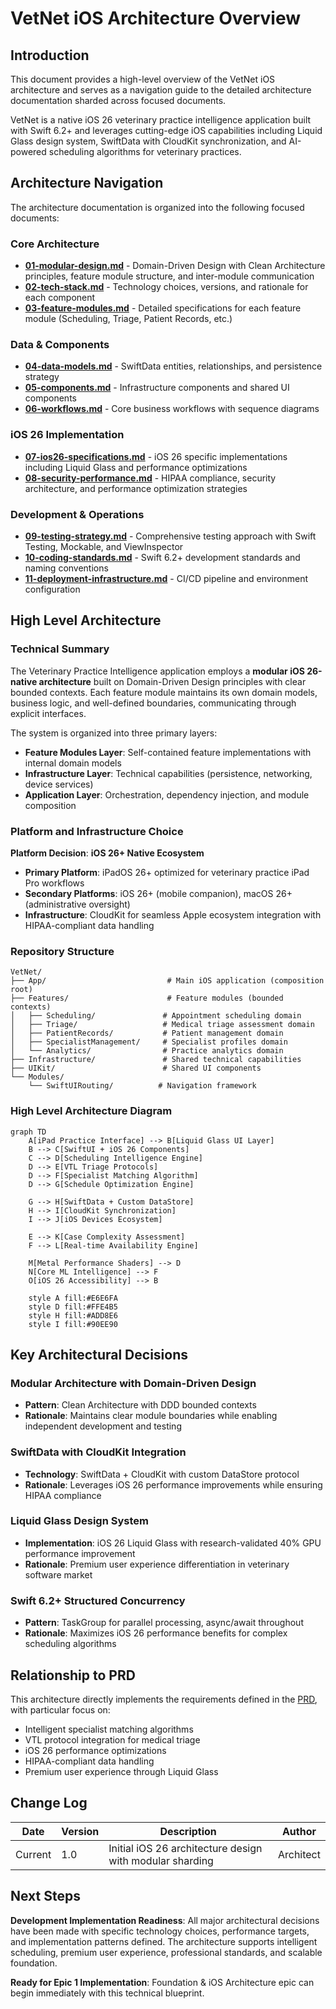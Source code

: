 # VetNet iOS Architecture Overview

## Introduction

This document provides a high-level overview of the VetNet iOS architecture and serves as a navigation guide to the detailed architecture documentation sharded across focused documents.

VetNet is a native iOS 26 veterinary practice intelligence application built with Swift 6.2+ and leverages cutting-edge iOS capabilities including Liquid Glass design system, SwiftData with CloudKit synchronization, and AI-powered scheduling algorithms for veterinary practices.

## Architecture Navigation

The architecture documentation is organized into the following focused documents:

### Core Architecture
- **[01-modular-design.md](01-modular-design.md)** - Domain-Driven Design with Clean Architecture principles, feature module structure, and inter-module communication
- **[02-tech-stack.md](02-tech-stack.md)** - Technology choices, versions, and rationale for each component
- **[03-feature-modules.md](03-feature-modules.md)** - Detailed specifications for each feature module (Scheduling, Triage, Patient Records, etc.)

### Data & Components  
- **[04-data-models.md](04-data-models.md)** - SwiftData entities, relationships, and persistence strategy
- **[05-components.md](05-components.md)** - Infrastructure components and shared UI components
- **[06-workflows.md](06-workflows.md)** - Core business workflows with sequence diagrams

### iOS 26 Implementation
- **[07-ios26-specifications.md](07-ios26-specifications.md)** - iOS 26 specific implementations including Liquid Glass and performance optimizations
- **[08-security-performance.md](08-security-performance.md)** - HIPAA compliance, security architecture, and performance optimization strategies

### Development & Operations
- **[09-testing-strategy.md](09-testing-strategy.md)** - Comprehensive testing approach with Swift Testing, Mockable, and ViewInspector
- **[10-coding-standards.md](10-coding-standards.md)** - Swift 6.2+ development standards and naming conventions
- **[11-deployment-infrastructure.md](11-deployment-infrastructure.md)** - CI/CD pipeline and environment configuration

## High Level Architecture

### Technical Summary

The Veterinary Practice Intelligence application employs a **modular iOS 26-native architecture** built on Domain-Driven Design principles with clear bounded contexts. Each feature module maintains its own domain models, business logic, and well-defined boundaries, communicating through explicit interfaces.

The system is organized into three primary layers:
- **Feature Modules Layer**: Self-contained feature implementations with internal domain models
- **Infrastructure Layer**: Technical capabilities (persistence, networking, device services)  
- **Application Layer**: Orchestration, dependency injection, and module composition

### Platform and Infrastructure Choice

**Platform Decision**: **iOS 26+ Native Ecosystem**

- **Primary Platform**: iPadOS 26+ optimized for veterinary practice iPad Pro workflows
- **Secondary Platforms**: iOS 26+ (mobile companion), macOS 26+ (administrative oversight)
- **Infrastructure**: CloudKit for seamless Apple ecosystem integration with HIPAA-compliant data handling

### Repository Structure

```
VetNet/
├── App/                           # Main iOS application (composition root)
├── Features/                      # Feature modules (bounded contexts)
│   ├── Scheduling/               # Appointment scheduling domain
│   ├── Triage/                   # Medical triage assessment domain
│   ├── PatientRecords/           # Patient management domain
│   ├── SpecialistManagement/     # Specialist profiles domain
│   └── Analytics/                # Practice analytics domain
├── Infrastructure/               # Shared technical capabilities
├── UIKit/                        # Shared UI components
└── Modules/
    └── SwiftUIRouting/          # Navigation framework
```

### High Level Architecture Diagram

```mermaid
graph TD
    A[iPad Practice Interface] --> B[Liquid Glass UI Layer]
    B --> C[SwiftUI + iOS 26 Components]
    C --> D[Scheduling Intelligence Engine]
    D --> E[VTL Triage Protocols]
    D --> F[Specialist Matching Algorithm]
    D --> G[Schedule Optimization Engine]
    
    G --> H[SwiftData + Custom DataStore]
    H --> I[CloudKit Synchronization]
    I --> J[iOS Devices Ecosystem]
    
    E --> K[Case Complexity Assessment]
    F --> L[Real-time Availability Engine]
    
    M[Metal Performance Shaders] --> D
    N[Core ML Intelligence] --> F
    O[iOS 26 Accessibility] --> B
    
    style A fill:#E6E6FA
    style D fill:#FFE4B5
    style H fill:#ADD8E6
    style I fill:#90EE90
```

## Key Architectural Decisions

### Modular Architecture with Domain-Driven Design
- **Pattern**: Clean Architecture with DDD bounded contexts
- **Rationale**: Maintains clear module boundaries while enabling independent development and testing

### SwiftData with CloudKit Integration  
- **Technology**: SwiftData + CloudKit with custom DataStore protocol
- **Rationale**: Leverages iOS 26 performance improvements while ensuring HIPAA compliance

### Liquid Glass Design System
- **Implementation**: iOS 26 Liquid Glass with research-validated 40% GPU performance improvement
- **Rationale**: Premium user experience differentiation in veterinary software market

### Swift 6.2+ Structured Concurrency
- **Pattern**: TaskGroup for parallel processing, async/await throughout
- **Rationale**: Maximizes iOS 26 performance benefits for complex scheduling algorithms

## Relationship to PRD

This architecture directly implements the requirements defined in the [PRD](../prd.md), with particular focus on:
- Intelligent specialist matching algorithms
- VTL protocol integration for medical triage
- iOS 26 performance optimizations
- HIPAA-compliant data handling
- Premium user experience through Liquid Glass

## Change Log

| Date | Version | Description | Author |
|------|---------|-------------|--------|
| Current | 1.0 | Initial iOS 26 architecture design with modular sharding | Architect |

## Next Steps

**Development Implementation Readiness**: All major architectural decisions have been made with specific technology choices, performance targets, and implementation patterns defined. The architecture supports intelligent scheduling, premium user experience, professional standards, and scalable foundation.

**Ready for Epic 1 Implementation**: Foundation & iOS Architecture epic can begin immediately with this technical blueprint.